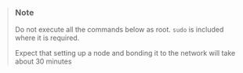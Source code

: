 > ### Note  
> Do not execute all the commands below as root. `sudo` is included where it is required.
> 
> Expect that setting up a node and bonding it to the network will take about 30 minutes
